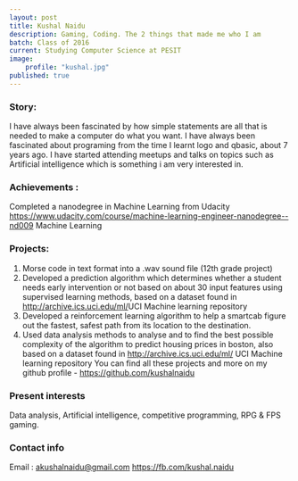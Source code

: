 ```yaml
---
layout: post
title: Kushal Naidu
description: Gaming, Coding. The 2 things that made me who I am
batch: Class of 2016
current: Studying Computer Science at PESIT
image: 
    profile: "kushal.jpg"
published: true
---
```

### Story: 

I have always been fascinated by how simple statements are all that is needed to make a computer do what you want. I have always been fascinated about programing from the time I learnt logo and qbasic, about 7 years ago. I have started attending meetups and talks on topics such as Artificial intelligence which is something i am very interested in.

### Achievements : 

Completed a nanodegree in Machine Learning from Udacity <https://www.udacity.com/course/machine-learning-engineer-nanodegree--nd009> Machine Learning 

### Projects: 

1. Morse code in text format into a .wav sound file (12th grade project)
2. Developed a prediction algorithm which determines whether a student needs early intervention or not based on about 30 input features using supervised learning methods, based on a dataset found in <http://archive.ics.uci.edu/ml/>UCI Machine learning repository</a>
3. Developed a reinforcement learning algorithm to help a smartcab figure out the fastest, safest path from its location to the destination.
4. Used data analysis methods to analyse and to find the best possible complexity of the algorithm to predict housing prices in boston, also based on a dataset found in <http://archive.ics.uci.edu/ml/> UCI Machine learning repository</a>
You can find all these projects and more on my github profile - <https://github.com/kushalnaidu>

### Present interests

Data analysis, Artificial intelligence, competitive programming, RPG & FPS gaming. 

### Contact info

Email : akushalnaidu@gmail.com
<https://fb.com/kushal.naidu>


